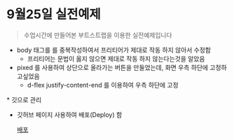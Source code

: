 <!-- @format -->

# 9월25일 실전예제

> 수업시간에 만들어본 부트스트랩을 이용한 실전예제입니다

- body 태그를 를 중복작성하여서 프리티어가 제대로 작동 하지 않아서 수정함
  - 프리티어는 문법이 옳지 않으면 제대로 작동 하지 않는다는것을 알았음
- pixed 를 사용하여 상단으로 올라가는 버튼을 만들었는데, 화면 우측 하단에 고정하고싶었음
  - d-flex justify-content-end 를 이용하여 우측 하단에 고정

\* 깃으로 관리

- 깃허브 페이지 사용하여 배포(Deploy) 함

  [배포](https://wjdtjddns98.github.io/AuroraTourEX/)
